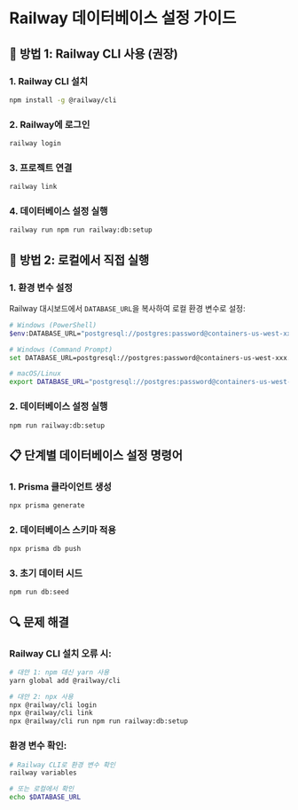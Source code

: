 # Railway 데이터베이스 설정 가이드

## 🚀 방법 1: Railway CLI 사용 (권장)

### 1. Railway CLI 설치
```bash
npm install -g @railway/cli
```

### 2. Railway에 로그인
```bash
railway login
```

### 3. 프로젝트 연결
```bash
railway link
```

### 4. 데이터베이스 설정 실행
```bash
railway run npm run railway:db:setup
```

## 🔧 방법 2: 로컬에서 직접 실행

### 1. 환경 변수 설정
Railway 대시보드에서 `DATABASE_URL`을 복사하여 로컬 환경 변수로 설정:

```bash
# Windows (PowerShell)
$env:DATABASE_URL="postgresql://postgres:password@containers-us-west-xxx.railway.app:5432/railway"

# Windows (Command Prompt)
set DATABASE_URL=postgresql://postgres:password@containers-us-west-xxx.railway.app:5432/railway

# macOS/Linux
export DATABASE_URL="postgresql://postgres:password@containers-us-west-xxx.railway.app:5432/railway"
```

### 2. 데이터베이스 설정 실행
```bash
npm run railway:db:setup
```

## 📋 단계별 데이터베이스 설정 명령어

### 1. Prisma 클라이언트 생성
```bash
npx prisma generate
```

### 2. 데이터베이스 스키마 적용
```bash
npx prisma db push
```

### 3. 초기 데이터 시드
```bash
npm run db:seed
```

## 🔍 문제 해결

### Railway CLI 설치 오류 시:
```bash
# 대안 1: npm 대신 yarn 사용
yarn global add @railway/cli

# 대안 2: npx 사용
npx @railway/cli login
npx @railway/cli link
npx @railway/cli run npm run railway:db:setup
```

### 환경 변수 확인:
```bash
# Railway CLI로 환경 변수 확인
railway variables

# 또는 로컬에서 확인
echo $DATABASE_URL
```
